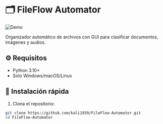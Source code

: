# 🗂️ FileFlow Automator

![Demo](docs/demo.gif)

Organizador automático de archivos con GUI para clasificar documentos, imágenes y audios.

## ⚙️ Requisitos
- Python 3.10+
- Solo Windows/macOS/Linux

## 🚀 Instalación rápida
1. Clona el repositorio:
```bash
git clone https://github.com/kali1939/FileFlow-Automator.git
cd FileFlow-Automator
